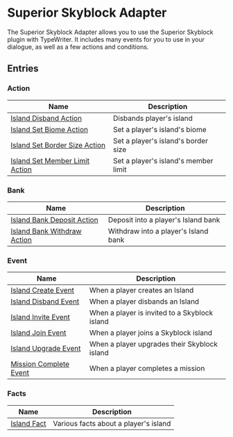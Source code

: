 # Superior Skyblock Adapter
The Superior Skyblock Adapter allows you to use the Superior Skyblock plugin with TypeWriter. It includes many events for you to use in your dialogue, as well as a few actions and conditions.

## Entries

### Action

| Name | Description |
| ---- | ----------- |
| [Island Disband Action](SuperiorSkyblockAdapter/entries/action/IslandDisbandAction) | Disbands player's island |
| [Island Set Biome Action](SuperiorSkyblockAdapter/entries/action/IslandSetBiomeAction) | Set a player's island's biome |
| [Island Set Border Size Action](SuperiorSkyblockAdapter/entries/action/IslandSetBorderSizeAction) | Set a player's island's border size |
| [Island Set Member Limit Action](SuperiorSkyblockAdapter/entries/action/IslandSetMemberLimitAction) | Set a player's island's member limit |
### Bank

| Name | Description |
| ---- | ----------- |
| [Island Bank Deposit Action](SuperiorSkyblockAdapter/entries/bank/IslandBankDepositAction) | Deposit into a player's Island bank |
| [Island Bank Withdraw Action](SuperiorSkyblockAdapter/entries/bank/IslandBankWithdrawAction) | Withdraw into a player's Island bank |
### Event

| Name | Description |
| ---- | ----------- |
| [Island Create Event](SuperiorSkyblockAdapter/entries/event/IslandCreateEvent) | When a player creates an Island |
| [Island Disband Event](SuperiorSkyblockAdapter/entries/event/IslandDisbandEvent) | When a player disbands an Island |
| [Island Invite Event](SuperiorSkyblockAdapter/entries/event/IslandInviteEvent) | When a player is invited to a Skyblock island |
| [Island Join Event](SuperiorSkyblockAdapter/entries/event/IslandJoinEvent) | When a player joins a Skyblock island |
| [Island Upgrade Event](SuperiorSkyblockAdapter/entries/event/IslandUpgradeEvent) | When a player upgrades their Skyblock island |
| [Mission Complete Event](SuperiorSkyblockAdapter/entries/event/MissionCompleteEvent) | When a player completes a mission |
### Facts

| Name | Description |
| ---- | ----------- |
| [Island Fact](SuperiorSkyblockAdapter/entries/facts/IslandFact) | Various facts about a player's island |